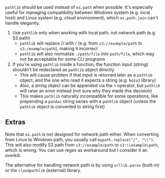 

`pathlib` should be used instead of `os.path` when possible. It's especially useful for managing compatibility between Windows system (e.g. local host) and Linux system (e.g. cloud environment), which `os.path.join` can't handle elegantly.

1. Use `pathlib` only when working with local path, not network path (e.g. S3 path)
    - `pathlib` will replace // with / (e.g. from `s3://example/path` to `s3:/example/path`), making it incorrect
    - `pathlib` will also normalize `./path/file` into `path/file`, which may not be acceptable for some CLI programs
2. If you're using `pathlib` inside a function, the function input (string) shouldn't be redeclared as `pathlib` object directly
    - This will cause problem if that input is returned later as a `pathlib` object, and the one who read it expects a string (e.g. `boto3` library)
    - Also, a string object can be appended via the `+` operator, but `pathlib` will raise an error instead (not sure why they made this decision)
    - This makes `pathlib` naturally incompatible for some operations, like prepending a `pandas` string series with a `pathlib` object (unless the `pathlib` object is converted to string first)

## Extras

Note that `os.path` is not designed for network path either. When converting from Linux to Windows path, you usually call `mypath.replace("/", "\\")`. This will also modify S3 path from `s3://example/path` to `s3:\\example\path`, which is wrong. You can use regex as workaround but I consider it an overkill.

The alternative for handling network path is by using `urllib.parse` (built-in) or the `cloudpathlib` (external) library.